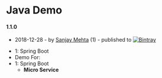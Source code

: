 # Java Demo
#### 1.1.0
 - 2018-12-28 - [](https://github.com/SanjaykumarMehta/javademo/) by [Sanjay Mehta](https://github.com/SanjaykumarMehta/javademo/) (1) - published to [![Bintray](https://github.com/SanjaykumarMehta/javademo/)](https://github.com/SanjaykumarMehta/javademo)
 * 1: Spring Boot
 * Demo For:
  * 1: Spring Boot
    *  **Micro Service**
